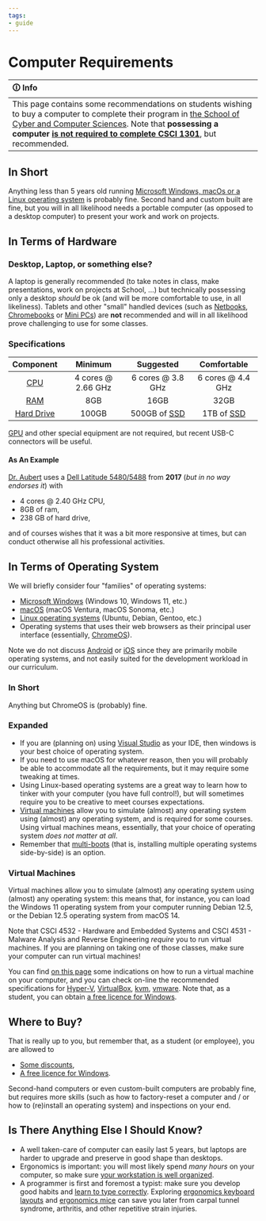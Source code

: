 ```yaml
---
tags:
- guide
---
```


#  Computer Requirements

| 🛈 Info |
|:---------------------------|
| This page contains some recommendations on students wishing to buy a computer to complete their program in [the School of Cyber and Computer Sciences](https://www.augusta.edu/ccs/). Note that **possessing a computer [is not required to complete CSCI 1301](./installing_software.md#accessing-an-ide)**, but recommended. |

## In Short

Anything less than 5 years old running [Microsoft Windows, macOs or a Linux operating system](#in-terms-of-operating-system) is probably fine.
Second hand and custom built are fine, but you will in all likelihood needs a portable computer (as opposed to a desktop computer) to present your work and work on projects.

## In Terms of Hardware

### Desktop, Laptop, or something else?

A laptop is generally recommended (to take notes in class, make presentations, work on projects at School, …) but technically possessing only a desktop _should_ be ok (and will be more comfortable to use, in all likeliness).
Tablets and other "small" handled devices (such as [Netbooks](https://en.wikipedia.org/wiki/Netbook), [Chromebooks](https://en.wikipedia.org/wiki/Chromebook) or [Mini PCs](https://en.wikipedia.org/wiki/Mini_PC)) are **not** recommended and will in all likelihood prove challenging to use for some classes.

### Specifications

| Component                                                   | Minimum            | Suggested                                                       | Comfortable                                                   |
|:-----------------------------------------------------------:|:------------------:|:---------------------------------------------------------------:|:-------------------------------------------------------------:|
| [CPU](https://en.wikipedia.org/wiki/Processor_(computing))  | 4 cores @ 2.66 GHz | 6 cores @ 3.8 GHz                                               | 6 cores @ 4.4 GHz                                             |
| [RAM](https://en.wikipedia.org/wiki/Random-access_memory)   | 8GB                | 16GB                                                            | 32GB                                                          |
| [Hard Drive](https://en.wikipedia.org/wiki/Hard_disk_drive) | 100GB              | 500GB of [SSD](https://en.wikipedia.org/wiki/Solid-state_drive) | 1TB of [SSD](https://en.wikipedia.org/wiki/Solid-state_drive) |

[GPU](https://en.wikipedia.org/wiki/Graphics_processing_unit) and other special equipment are not required, but recent USB-C connectors will be useful.

#### As An Example

[Dr. Aubert](https://spots.augusta.edu/caubert/) uses a [Dell Latitude 5480/5488](https://www.dell.com/support/home/en-us/product-support/product/latitude-14-5480-laptop/docs) from **2017** (_but in no way endorses it_) with 

- 4 cores @ 2.40 GHz CPU,
- 8GB of ram,
- 238 GB of hard drive,

and of courses wishes that it was a bit more responsive at times, but can conduct otherwise all his professional activities.

## In Terms of Operating System

We will briefly consider four "families" of operating systems:

- [Microsoft Windows](https://en.wikipedia.org/wiki/Microsoft_Windows) (Windows 10, Windows 11, etc.)
- [macOS](https://en.wikipedia.org/wiki/MacOS) (macOS Ventura, macOS Sonoma, etc.)
- [Linux operating systems](https://en.wikipedia.org/wiki/Linux) (Ubuntu, Debian, Gentoo, etc.)
- Operating systems that uses their web browsers as their principal user interface (essentially, [ChromeOS](https://en.wikipedia.org/wiki/ChromeOS)).

Note we do not discuss [Android](https://en.wikipedia.org/wiki/Android_(operating_system)) or [iOS](https://en.wikipedia.org/wiki/IOS) since they are primarily mobile operating systems, and not easily suited for the development workload in our curriculum.

### In Short 

Anything but ChromeOS is (probably) fine. 

### Expanded

- If you are (planning on) using [Visual Studio](https://visualstudio.microsoft.com/) as your IDE, then windows is your best choice of operating system.
- If you need to use macOS for whatever reason, then you will probably be able to accommodate all the requirements, but it may require some tweaking at times.
- Using Linux-based operating systems are a great way to learn how to tinker with your computer (you have full control!), but will sometimes require you to be creative to meet courses expectations.
- [Virtual machines](#virtual-machines) allow you to simulate (almost) any operating system using (almost) any operating system, and is required for some courses. Using virtual machines means, essentially, that your choice of operating system _does not matter at all_.
- Remember that [multi-boots](https://en.wikipedia.org/wiki/Multi-booting) (that is, installing multiple operating systems side-by-side) is an option.

### Virtual Machines

Virtual machines allow you to simulate (almost) any operating system using (almost) any operating system: this means that, for instance, you can load the Windows 11 operating system from your computer running Debian 12.5, or the Debian 12.5 operating system from macOS 14.

Note that CSCI 4532 - Hardware and Embedded Systems and CSCI 4531 - Malware Analysis and Reverse Engineering _require_ you to run virtual machines. If you are planning on taking one of those classes, make sure your computer can run virtual machines!

You can find [on this page](./installing_software.md#installing-anything-anywhere) some indications on how to run a virtual machine on your computer, and you can check on-line the recommended specifications for [Hyper-V](https://learn.microsoft.com/en-us/virtualization/hyper-v-on-windows/reference/hyper-v-requirements), [VirtualBox](https://www.virtualbox.org/wiki/End-user_documentation), [kvm](https://www.linux-kvm.org/page/FAQ#What_do_I_need_to_use_KVM?), [vmware](https://www.vmware.com/products/workstation-player.html).
Note that, as a student, you can obtain [a free licence for Windows](https://portal.azure.com/?Microsoft_Azure_Education_correlationId=696fbf50-4829-476c-bfc8-09974888f850#view/Microsoft_Azure_Education/EducationMenuBlade/~/software).

## Where to Buy?

That is really up to you, but remember that, as a student (or employee), you are allowed to 

- [Some discounts](https://my.augusta.edu/discounts/electronics.php),
- [A free licence for Windows](https://portal.azure.com/?Microsoft_Azure_Education_correlationId=696fbf50-4829-476c-bfc8-09974888f850#view/Microsoft_Azure_Education/EducationMenuBlade/~/software).

Second-hand computers or even custom-built computers are probably fine, but requires more skills (such as how to factory-reset a computer and / or how to (re)install an operating system) and inspections on your end.

## Is There Anything Else I Should Know?

- A well taken-care of computer can easily last 5 years, but laptops are harder to upgrade and preserve in good shape than desktops.
- Ergonomics is important: you will most likely spend _many hours_ on your computer, so make sure [your workstation is well organized](https://www.wikihow.com/Set-Up-an-Ergonomically-Correct-Workstation).
- A programmer is first and foremost a typist: make sure you develop good habits and [learn to type correctly](https://www.wikihow.com/Type). Exploring [ergonomics keyboard layouts](https://en.wikipedia.org/wiki/Keyboard_layout#Other_Latin-script_keyboard_layouts) and [ergonomics mice](https://en.wikipedia.org/wiki/Computer_mouse#Ergonomic_mice) can save you later from carpal tunnel syndrome, arthritis, and other repetitive strain injuries.

